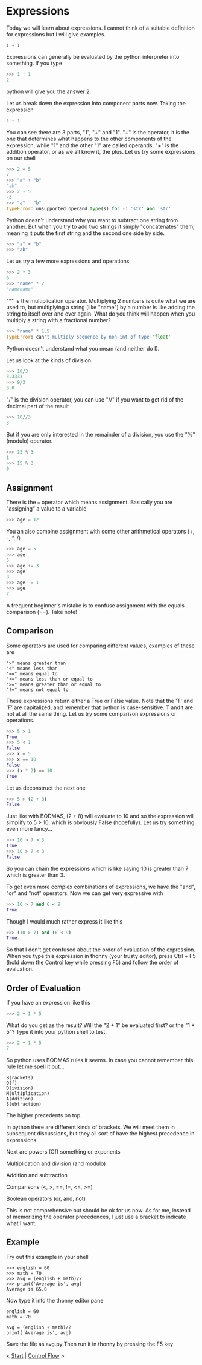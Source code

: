 Expressions
===========

Today we will learn about expressions. I cannot think of a suitable definition for expressions but I will give examples.

```
1 + 1
```

Expressions can generally be evaluated by the python interpreter into something. If you type

```python
>>> 1 + 1
2
```

python will give you the answer 2.

Let us break down the expression into component parts now. Taking the expression

```python
1 + 1
```

You can see there are 3 parts, "1", "+" and "1".
"+" is the operator, it is the one that determines what happens to the other components of the expression, while "1" and the other "1" are called operands.
"+" is the addition operator, or as we all know it, the plus. Let us try some expressions on our shell

```python
>>> 2 + 5
7
>>> "a" + "b"
"ab"
>>> 2 - 5
-3
>>> "a" - "b"
TypeError: unsupported operand type(s) for -: 'str' and 'str'
```

Python doesn't understand why you want to subtract one string from another. But when you try to add two strings it simply "concatenates" them, meaning it puts the first string and the second one side by side.

```python
>>> "a" + "b"
>>> "ab"
```

Let us try a few more expressions and operations

```python
>>> 2 * 3
6
>>> "name" * 2
"namename"
```

"\*" is the multiplication operator. Multiplying 2 numbers is quite what we are used to, but multiplying a string (like "name") by a number is like adding the string to itself over and over again. What do you think will happen when you multiply a string with a fractional number?

```python
>>> "name" * 1.5
TypeError: can't multiply sequence by non-int of type 'float'
```

Python doesn't understand what you mean (and neither do I).

Let us look at the kinds of division.

```python
>>> 10/3
3.3333
>>> 9/3
3.0
```

"/" is the division operator, you can use "//" if you want to get rid of the decimal part of the result

```python
>>> 10//3
3
```

But if you are only interested in the remainder of a division, you use the "%" (modulo) operator.

```python
>>> 13 % 3
1
>>> 15 % 3
0
```

Assignment
----------

There is the `=` operator which means assignment. Basically you are "assigning" a value to a variable

```python
>>> age = 12
```

You an also combine assignment with some other arithmetical operators (+, -, *, /)

```python
>>> age = 5
>>> age
5
>>> age += 3
>>> age
8
>>> age -= 1
>>> age
7
```

A frequent beginner's mistake is to confuse assignment with the equals comparison (==).
Take note!

Comparison
----------

Some operators are used for comparing different values, examples of these are

    ">" means greater than
    "<" means less than
    "==" means equal to
    "<=" means less than or equal to
    ">=" means greater than or equal to
    "!=" means not equal to

These expressions return either a True or False value. Note that the 'T' and 'F' are capitalized, and remember that python is case-sensitive. T and t are not at all the same thing.
Let us try some comparison expressions or operations.

```python
>>> 5 > 1
True
>>> 5 < 1
False
>>> x = 5
>>> x == 10
False
>>> (x * 2) == 10
True
```

Let us deconstruct the next one

```python
>>> 5 > (2 + 8)
False
```

Just like with BODMAS, (2 + 8) will evaluate to 10 and so the expression will simplify to 5 > 10, which is obviously False (hopefully).
Let us try something even more fancy...

```python
>>> 10 > 7 > 3
True
>>> 10 > 7 < 3
False
```

So you can chain the expressions which is like saying 10 is greater than 7 which is greater than 3.

To get even more complex combinations of expressions, we have the "and", "or" and "not" operators. Now we can get very expressive with

```python
>>> 10 > 7 and 6 < 9
True
```

Though I would much rather express it like this

```python
>>> (10 > 7) and (6 < 9)
True
```

So that I don't get confused about the order of evaluation of the expression. When you type this expression in thonny (your trusty editor), press Ctrl + F5 (hold down the Control key while pressing F5) and follow the order of evaluation.

Order of Evaluation
-------------------

If you have an expression like this

```python
>>> 2 + 1 * 5
```

What do you get as the result? Will the "2 + 1" be evaluated first? or the "1 * 5"?
Type it into your python shell to test.

```python
>>> 2 + 1 * 5
7
```

So python uses BODMAS rules it seems. In case you cannot remember this rule let me spell it out...

```
B(rackets)
O(f)
D(ivision)
M(ultiplication)
A(ddition)
S(ubtraction)
```

The higher precedents on top.

In python there are different kinds of brackets. We will meet them in subsequent discussions, but they all sort of have the highest precedence in expressions.

Next are powers (Of) something or exponents

Multiplication and division (and modulo)

Addition and subtraction

Comparisons (<, >, ==, !=, <=, >=)

Boolean operators (or, and, not)

This is not comprehensive but should be ok for us now. As for me, instead of memorizing the operator precedences, I just use a bracket to indicate what I want.

Example
-------

Try out this example in your shell

```
>>> english = 60
>>> math = 70
>>> avg = (english + math)/2
>>> print('Average is', avg)
Average is 65.0
```

Now type it into the thonny editor pane

```
english = 60
math = 70

avg = (english + math)/2
print('Average is', avg)
```

Save the file as avg.py
Then run it in thonny by pressing the F5 key

< [Start](/day1) | [Control Flow](/day3) >